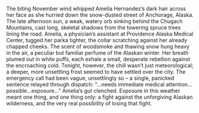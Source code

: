 The biting November wind whipped Amelia Hernandez’s dark hair across her face as she hurried down the snow-dusted street of Anchorage, Alaska.  The late afternoon sun, a weak, watery orb sinking behind the Chugach Mountains, cast long, skeletal shadows from the towering spruce trees lining the road.  Amelia, a physician’s assistant at Providence Alaska Medical Center, tugged her parka tighter, the collar scratching against her already chapped cheeks.  The scent of woodsmoke and thawing snow hung heavy in the air, a peculiar but familiar perfume of the Alaskan winter.  Her breath plumed out in white puffs, each exhale a small, desperate rebellion against the encroaching cold.  Tonight, however, the chill wasn’t just meteorological; a deeper, more unsettling frost seemed to have settled over the city.  The emergency call had been vague, unsettlingly so – a single, panicked sentence relayed through dispatch: "…needs immediate medical attention…possible…exposure…"  Amelia’s gut clenched.  Exposure in this weather meant one thing, and one thing only: a fight against the unforgiving Alaskan wilderness, and the very real possibility of losing that fight.
